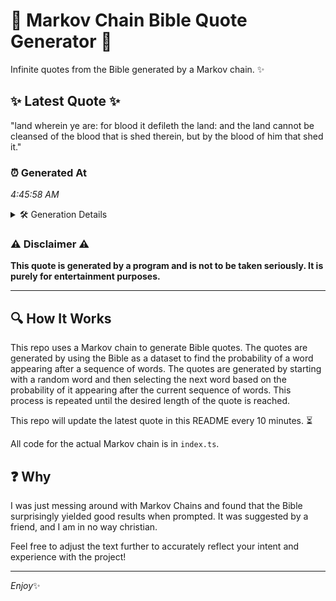 # 📖 Markov Chain Bible Quote Generator 📖

Infinite quotes from the Bible generated by a Markov chain. ✨

## ✨ Latest Quote ✨
"land wherein ye are: for blood it defileth the land: and the land cannot be cleansed of the blood that is shed therein, but by the blood of him that shed it."

### ⏰ Generated At
*4:45:58 AM*

<details>
    <summary>🛠️ Generation Details</summary>
    <p>
        <strong>🌱 Seed:</strong> land<br>
        <strong>🔄 Iterations:</strong> 31<br>
        <strong>📜 Context History:</strong><br>[ land ]: wherein<br>[ land, wherein ]: ye<br>[ land, wherein, ye ]: are:<br>[ land, wherein, ye, are: ]: for<br>[ land, wherein, ye, are:, for ]: blood<br>[ land, wherein, ye, are:, for, blood ]: it<br>[ wherein, ye, are:, for, blood, it ]: defileth<br>[ ye, are:, for, blood, it, defileth ]: the<br>[ are:, for, blood, it, defileth, the ]: land:<br>[ for, blood, it, defileth, the, land: ]: and<br>[ blood, it, defileth, the, land:, and ]: the<br>[ it, defileth, the, land:, and, the ]: land<br>[ defileth, the, land:, and, the, land ]: cannot<br>[ the, land:, and, the, land, cannot ]: be<br>[ land:, and, the, land, cannot, be ]: cleansed<br>[ and, the, land, cannot, be, cleansed ]: of<br>[ the, land, cannot, be, cleansed, of ]: the<br>[ land, cannot, be, cleansed, of, the ]: blood<br>[ cannot, be, cleansed, of, the, blood ]: that<br>[ be, cleansed, of, the, blood, that ]: is<br>[ cleansed, of, the, blood, that, is ]: shed<br>[ of, the, blood, that, is, shed ]: therein,<br>[ the, blood, that, is, shed, therein, ]: but<br>[ blood, that, is, shed, therein,, but ]: by<br>[ that, is, shed, therein,, but, by ]: the<br>[ is, shed, therein,, but, by, the ]: blood<br>[ shed, therein,, but, by, the, blood ]: of<br>[ therein,, but, by, the, blood, of ]: him<br>[ but, by, the, blood, of, him ]: that<br>[ by, the, blood, of, him, that ]: shed<br>[ the, blood, of, him, that, shed ]: it.<br>
    </p>
</details>

### ⚠️ Disclaimer ⚠️
**This quote is generated by a program and is not to be taken seriously. It is purely for entertainment purposes.**

---

## 🔍 How It Works

This repo uses a Markov chain to generate Bible quotes. The quotes are generated by using the Bible as a dataset to find the probability of a word appearing after a sequence of words. The quotes are generated by starting with a random word and then selecting the next word based on the probability of it appearing after the current sequence of words. This process is repeated until the desired length of the quote is reached.

This repo will update the latest quote in this README every 10 minutes. ⏳

All code for the actual Markov chain is in `index.ts`.

## ❓ Why

I was just messing around with Markov Chains and found that the Bible surprisingly yielded good results when prompted. 
It was suggested by a friend, and I am in no way christian.

Feel free to adjust the text further to accurately reflect your intent and experience with the project!

---

*Enjoy*✨
